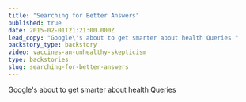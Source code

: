 ```yaml
---
title: "Searching for Better Answers"
published: true
date: 2015-02-01T21:21:00.000Z
lead_copy: "Google\'s about to get smarter about health Queries "
backstory_type: backstory
video: vaccines-an-unhealthy-skepticism
type: backstories
slug: searching-for-better-answers
---
```

Google's about to get smarter about health Queries

